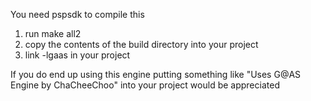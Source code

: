 You need pspsdk to compile this

1) run make all2
2) copy the contents of the build directory into your project
3) link -lgaas in your project


If you do end up using this engine putting something like "Uses G@AS Engine by ChaCheeChoo" into your project would be appreciated
